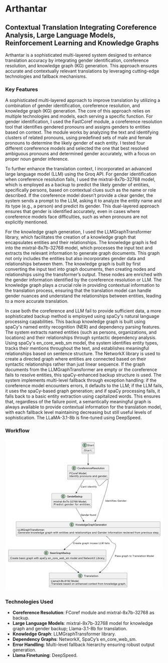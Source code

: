 # Arthantar

## Contextual Translation Integrating Coreference Analysis, Large Language Models, Reinforcement Learning and Knowledge Graphs

Arthantar is a sophisticated multi-layered system designed to enhance translation accuracy by integrating gender identification, coreference resolution, and knowledge graph (KG) generation. This approach ensures accurate and contextually relevant translations by leveraging cutting-edge technologies and fallback mechanisms.

### Key Features

A sophisticated multi-layered approach to improve translation by utilizing a combination of gender identification, coreference resolution, and knowledge graph (KG) generation. The core of this approach relies on multiple technologies and models, each serving a specific function. For gender identification, I used the FastCoref module, a coreference resolution tool that identifies gendered pronouns and assigns genders to entities based on context. The module works by analyzing the text and identifying clusters of related pronouns, using predefined sets of male and female pronouns to determine the likely gender of each entity. I tested four different coreference models and selected the one that best resolved ambiguous pronouns and determined gender accurately, with a focus on proper noun gender inference.

To further enhance the translation context, I incorporated an advanced large language model (LLM) using the Groq API. For gender identification when coreference resolution fails, I used the mixtral-8x7b-32768 model, which is employed as a backup to predict the likely gender of entities, specifically persons, based on contextual clues such as the name or role described. If the coreference model doesn’t provide a clear gender, the system sends a prompt to the LLM, asking it to analyze the entity name and its type (e.g., a person) and predict its gender. This dual-layered approach ensures that gender is identified accurately, even in cases where coreference models face difficulties, such as when pronouns are not explicitly mentioned.

For the knowledge graph generation, I used the LLMGraphTransformer library, which facilitates the creation of a knowledge graph that encapsulates entities and their relationships. The knowledge graph is fed into the mixtral-8x7b-32768 model, which processes the input text and extracts the relevant information to generate graph documents. This graph not only includes the entities but also incorporates gender data and relationships between them. The knowledge graph is built by first converting the input text into graph documents, then creating nodes and relationships using the transformer’s output. These nodes are enriched with the gender information identified by the coreference resolution or LLM. The knowledge graph plays a crucial role in providing contextual information to the translation process, ensuring that the translation model can handle gender nuances and understand the relationships between entities, leading to a more accurate translation.

In case both the coreference and LLM fail to provide sufficient data, a more sophisticated backup method is employed using spaCy's natural language processing capabilities. This backup knowledge graph is built using spaCy's named entity recognition (NER) and dependency parsing features. The system extracts named entities (such as persons, organizations, and locations) and their relationships through syntactic dependency analysis. Using spaCy's en_core_web_sm model, the system identifies entity types, tracks their mentions throughout the text, and establishes meaningful relationships based on sentence structure. The NetworkX library is used to create a directed graph where entities are connected based on their syntactic relationships rather than just linear sequence. If the graph documents from the LLMGraphTransformer are empty or the coreference fails to resolve entities, this spaCy-enhanced backup structure is used. The system implements multi-level fallback through exception handling: if the coreference model encounters errors, it defaults to the LLM; if the LLM fails, it uses the spaCy-based graph generation; and if spaCy processing fails, it falls back to a basic entity extraction using capitalized words. This ensures that, regardless of the failure point, a semantically meaningful graph is always available to provide contextual information for the translation model, with each fallback level maintaining decreasing but still useful levels of sophistication. The LLaMA-3.1-8b is fine-tuned using DeepSpeed.

### Workflow

![Workflow Diagram](images/workflow_arthantar.png)

### Technologies Used

- **Coreference Resolution**: FCoref module and mixtral-8x7b-32768 as backup.
- **Large Language Models**: mixtral-8x7b-32768 model for knowledge graph and gender backup; Llama-3.1-8b for translation.
- **Knowledge Graph**: LLMGraphTransformer library.
- **Dependency Graphs**: NetworkX, SpaCy’s en_core_web_sm.
- **Error Handling**: Multi-level fallback hierarchy ensuring robust output generation.
- **Llama Finetuning**: DeepSpeed.


